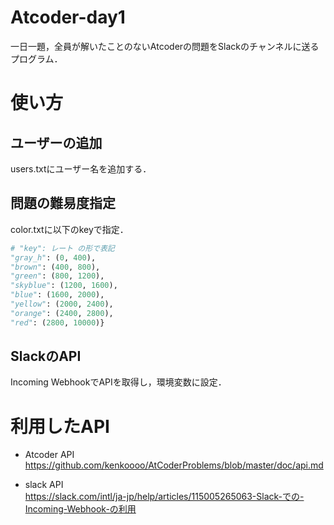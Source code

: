 # Atcoder-day1
一日一題，全員が解いたことのないAtcoderの問題をSlackのチャンネルに送るプログラム．

# 使い方
## ユーザーの追加
users.txtにユーザー名を追加する．

## 問題の難易度指定
color.txtに以下のkeyで指定．

```python
# "key": レート の形で表記
"gray_h": (0, 400), 
"brown": (400, 800), 
"green": (800, 1200),
"skyblue": (1200, 1600), 
"blue": (1600, 2000), 
"yellow": (2000, 2400), 
"orange": (2400, 2800),
"red": (2800, 10000)}  
```

## SlackのAPI
Incoming WebhookでAPIを取得し，環境変数に設定．

# 利用したAPI
- Atcoder API  
https://github.com/kenkoooo/AtCoderProblems/blob/master/doc/api.md

- slack API  
https://slack.com/intl/ja-jp/help/articles/115005265063-Slack-での-Incoming-Webhook-の利用
